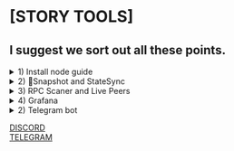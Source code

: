 # [STORY TOOLS]

## I suggest we sort out all these points.

<details>
  <summary>1) Install node guide</summary>
  [Manual and Auto Installation](https://snapshots.tarabukin.work/installation.html)
  The page has a copy button, changing the Story and Geth ports
</details>

<details>
  <summary>2) 🔗Snapshot and StateSync</summary>
[Snap and State](https://snapshots.tarabukin.work/)  
  
The snapshot is updated every 15 hours. It has a counter for the next update, the height of the snapshot and the time of the snapshot. The service has an automatic change of the service name

![Snap and State](https://raw.githubusercontent.com/tarabukinivan/story_files/refs/heads/main/images/snapshot4.png)

</details>

<details>
  <summary>3) RPC Scaner and Live Peers</summary>
[RPC Scaner and Live Peers](https://snapshots.tarabukin.work/tools.html)  
  
RPC and peers are updated every 5 hours. Has a counter until the next update and the time of the last update
  
![RPC Scaner](https://raw.githubusercontent.com/tarabukinivan/story_files/refs/heads/main/images/rpcscaner.png)

</details>

<details>
  <summary>4) Grafana</summary>
Instructions for installing the Grafana monitoring and alerting system. Dashboard made specifically for Story. Compares block height with API block, Network information, Checks synchronization, jail, etc. Sends notification to Telegram 
  
[Grafana Instruction](https://github.com/tarabukinivan/story_files/blob/main/grafana_install_guide.md)   

[Demo:](https://grafana.tarabukin.work/)  
  
![grafana](https://raw.githubusercontent.com/tarabukinivan/story_files/refs/heads/main/images/grafana.png)

</details>

<details>
  <summary>2) Telegram bot </summary>


</details>

[DISCORD](https://discordapp.com/users/810477748614332437) \
[TELEGRAM](https://t.me/tarabukinivan)

